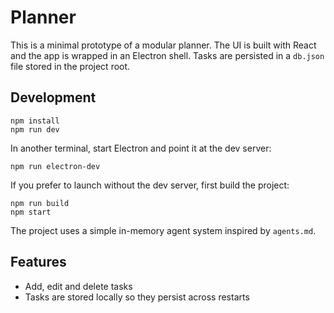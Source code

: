 # Planner

This is a minimal prototype of a modular planner. The UI is built with React and the app is wrapped in an Electron shell. Tasks are persisted in a `db.json` file stored in the project root.

## Development

```
npm install
npm run dev
```

In another terminal, start Electron and point it at the dev server:

```
npm run electron-dev
```

If you prefer to launch without the dev server, first build the project:

```
npm run build
npm start
```

The project uses a simple in-memory agent system inspired by `agents.md`.

## Features

- Add, edit and delete tasks
- Tasks are stored locally so they persist across restarts
